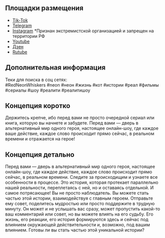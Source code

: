 ## Площадки размещения
- [Tik-Tok](https://www.tiktok.com/@redneonwhiskers)
- [Telegram](https://t.me/RedNeonWhiskers)
- [Instagram](https://www.instagram.com/redneonwhiskers/) *Признан экстремистской организацией и запрещен на территории РФ
- [Youtube](https://www.youtube.com/@RedNeonWhiskersRU)
- [Дзен](https://dzen.ru/id/65b13fc9964d231c33cc7c4b)
- [Rutube](https://rutube.ru/channel/34844768/)

## Дополнительная информация
Теки для поиска в соц сетях: <br>
#RedNeonWhiskers #neon #неон #жизнь #кот #истории #реал #фильмы #сериалы #шоу #реалити #реалитишоу
## Концепция коротко
Держитесь крепче, ибо перед вами не просто очередной сериал или книга, которую вы начнете и забудете. Перед вами — дверь в альтернативный мир одного героя, настоящее онлайн-шоу, где каждое ваше действие, каждое слово происходит прямо сейчас, в реальном времени и отражается на герое!

## Концепция детально
Перед вами — дверь в альтернативный мир одного героя, настоящее онлайн-шоу, где каждое действие, каждое слово происходит прямо сейчас, в реальном времени. Следите за происходищим и узнаете все особенности в процессе. Это история, которая протекает параллельно нашей реальности, переплетаясь с ней, но и оставаясь отдельной. И самое потрясающее! Вы не просто наблюдатель. Вы можете стать частью этой истории, взаимодействуя с главным героем. Отправьте ему совет, поделитесь мудростью или просто поддержите в трудную минуту. Он может и не услышать вас сразу, может пропустить какой-то ваш комментарий или совет, но вы можете влиять на его судьбу. Его жизнь, его реакции, его история формируются здесь и сейчас под влиянием окружающей действительности и, возможно, под вашим влиянием. Готовы ли вы стать частью этой уникальной истории? 
